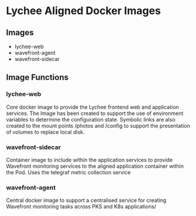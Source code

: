 # Lychee Aligned Docker Images

## Images

- lychee-web
- wavefront-agent
- wavefront-sidecar


## Image Functions

### lychee-web
Core docker image to provide the Lychee frontend web and application services. The Image has been created to support the use of environment variables to determine the configuration state. Symbolic links are also created to the mount points /photos and /config to support the presentation of volumes to replace local disk. 

### wavefront-sidecar
Container image to include within the application services to provide Wavefront monitoring services to the aligned application container within the Pod. Uses the telegraf metric collection service

### wavefront-agent
Central docker image to support a centralised service for creating Wavefront monitoring tasks across PKS and K8s applications/
